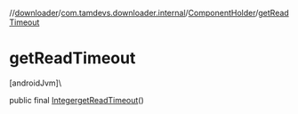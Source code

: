 //[downloader](../../../index.md)/[com.tamdevs.downloader.internal](../index.md)/[ComponentHolder](index.md)/[getReadTimeout](get-read-timeout.md)

# getReadTimeout

[androidJvm]\

public final [Integer](https://developer.android.com/reference/kotlin/java/lang/Integer.html)[getReadTimeout](get-read-timeout.md)()
